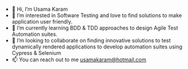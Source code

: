 - 👋 Hi, I’m Usama Karam
- 👀 I’m interested in Software Testing and love to find solutions to make application user friendly.
- 🌱 I’m currently learning BDD & TDD approaches to design Agile Test Automation suites.
- 💞️ I’m looking to collaborate on finding innovative solutions to test dynamically rendered applications to develop automation suites using Cypress & Selenium
- 📫 You can reach out to me usamakaram@hotmail.com

